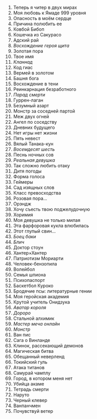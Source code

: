 1. Теперь я читер в двух мирах
2. Моя любовь к Ямаде 999 уровня
3. Опасность в моём сердце 
4. Причина полюбить ее
5. Ковбой Бибоп 
6. Кошечка из Сакурасо
7. Адский рай
8. *Восхождение героя щита*
9. Золотая пора
10. Твое имя
11. *Кланнад*
12. Код гиас
13. Вермей в золотом
14. Башня бога
15. Восхождение в тени
16. Реинкарнация безработного
17. *Парад смерти*
18. Гуррен-лаган
19. Безумный азарт
20. Монстр за соседней партой
21. Меж двух огней
22. Ангел по соседству
23. Дневних будущего
24. Нет игры нет жизни
25. Пять невест
26. Вялый Танака-кун
27. *Восемдесят шесть*
28. Песнь ночных сов
29. *Реальная девушка*
30. Так сложно любить отаку
31. Дитя погоды
32. Форма голоса
33. Геймеры
34. Сад изящных слов
35. Класс превосходства
36. Розовая пора...
37. Орэндж
38. Хочу съесть твою поджелудочную
39. Хоримия
40. Моя девушка не только милая
41. Эта фарфоровая кукла влюбилась
42. Этот глупый свин...
43. *Боец баки*
44. *Блич*
45. Доктор стоун
46. Хантер×Хантер
47. Патриотизм Мориарти
48. Человек-бензопила
49. Волейбол
50. Семья шпиона
51. Психопаспорт
52. Баскетбол Куроко
53. Бродячие псы: литературные гении
54. Моя геройская академия
55. Крутой учитель Онидзука
56. *Аватар короля*
57. *Дороро*
58. Стальной алхимик
59. *Мастер меча онлайн*
60. *Монстр*
61. Ван пис
62. Сага о Винланде
63. Клинок, рассекающий демонов
64. Магическая битва
65. Обещанный неверленд
66. Токийский гуль
67. Атака титанов
68. Самурай чамплу
69. Город, в котором меня нет
70. Убийца акаме
71. Тетрадь смерти
72. Наруто
73. Черный клевер
74. Ванпанчмен
75. Почувствуй ветер
